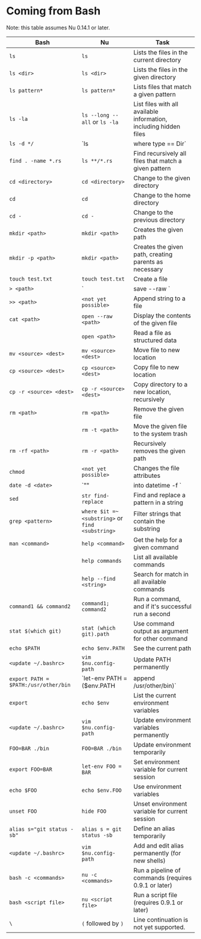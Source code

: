 # Coming from Bash

Note: this table assumes Nu 0.14.1 or later.

| Bash        | Nu           | Task  |
| ------------- | ------------- | ----- |
| `ls`     | `ls` | Lists the files in the current directory |
| `ls <dir>`    | `ls <dir>`| Lists the files in the given directory |
| `ls pattern*` | `ls pattern*` | Lists files that match a given pattern |
| `ls -la` | `ls --long --all` or `ls -la` | List files with all available information, including hidden files |
| `ls -d */` | `ls | where type == Dir` | List directories |
| `find . -name *.rs` | `ls **/*.rs` | Find recursively all files that match a given pattern |
| `cd <directory>` | `cd <directory>` | Change to the given directory |
| `cd` | `cd` | Change to the home directory |
| `cd -` | `cd -` | Change to the previous directory |
| `mkdir <path>` | `mkdir <path>` | Creates the given path |
| `mkdir -p <path>` | `mkdir <path>` | Creates the given path, creating parents as necessary |
| `touch test.txt` | `touch test.txt` | Create a file |
| `> <path>` | `| save --raw <path>` | Save string into a file |
| `>> <path>` | `<not yet possible>` | Append string to a file |
| `cat <path>` | `open --raw <path>` | Display the contents of the given file |
| | `open <path>` | Read a file as structured data |
| `mv <source> <dest>` | `mv <source> <dest>` | Move file to new location |
| `cp <source> <dest>` | `cp <source> <dest>` | Copy file to new location |
| `cp -r <source> <dest>` | `cp -r <source> <dest>` | Copy directory to a new location, recursively |
| `rm <path>` | `rm <path>` | Remove the given file |
| | `rm -t <path>` | Move the given file to the system trash |
| `rm -rf <path>` | `rm -r <path>` | Recursively removes the given path |
| `chmod` | `<not yet possible>` | Changes the file attributes |
| `date -d <date>` | `"<date>" | into datetime -f <format>` | Parse a date ([format documentation](https://docs.rs/chrono/0.4.15/chrono/format/strftime/index.html)) |
| `sed` | `str find-replace` | Find and replace a pattern in a string |
| `grep <pattern>` | `where $it =~ <substring>` or `find <substring>`| Filter strings that contain the substring |
| `man <command>` | `help <command>` | Get the help for a given command |
|  | `help commands` | List all available commands |
|  | `help --find <string>` | Search for match in all available commands |
| `command1 && command2` | `command1; command2` | Run a command, and if it's successful run a second |
| `stat $(which git)` | `stat (which git).path` | Use command output as argument for other command |
| `echo $PATH` | `echo $env.PATH` | See the current path |
| `<update ~/.bashrc>` | `vim $nu.config-path` | Update PATH permanently |
| `export PATH = $PATH:/usr/other/bin` | `let-env PATH = ($env.PATH | append /usr/other/bin)` | Update PATH temporarily |
| `export` | `echo $env` | List the current environment variables |
| `<update ~/.bashrc>` | `vim $nu.config-path` | Update environment variables permanently |
| `FOO=BAR ./bin` | `FOO=BAR ./bin` | Update environment temporarily |
| `export FOO=BAR` | `let-env FOO = BAR` | Set environment variable for current session |
| `echo $FOO` | `echo $env.FOO` | Use environment variables |
| `unset FOO` | `hide FOO` | Unset environment variable for current session |
| `alias s="git status -sb"` | `alias s = git status -sb` | Define an alias temporarily |
| `<update ~/.bashrc>` | `vim $nu.config-path` | Add and edit alias permanently (for new shells) |
| `bash -c <commands>` | `nu -c <commands>` | Run a pipeline of commands (requires 0.9.1 or later) |
| `bash <script file>` | `nu <script file>` | Run a script file (requires 0.9.1 or later) |
| `\` | `(` followed by `)` | Line continuation is not yet supported. |

